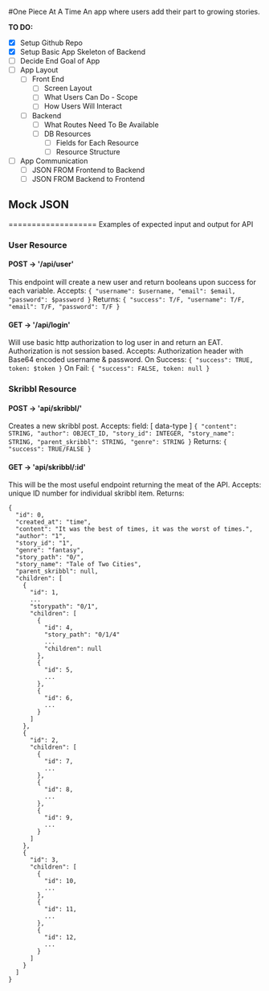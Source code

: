 #One Piece At A Time
An app where users add their part to growing stories.

**TO DO:**
- [x] Setup Github Repo
- [x] Setup Basic App Skeleton of Backend
- [ ] Decide End Goal of App
- [ ] App Layout
  - [ ] Front End
    - [ ] Screen Layout
    - [ ] What Users Can Do - Scope
    - [ ] How Users Will Interact
  - [ ] Backend
    - [ ] What Routes Need To Be Available
    - [ ] DB Resources
      - [ ] Fields for Each Resource
      - [ ] Resource Structure
- [ ] App Communication
  - [ ] JSON FROM Frontend to Backend
  - [ ] JSON FROM Backend to Frontend

## Mock JSON
===================
Examples of expected input and output for API

### User Resource
#### POST -> '/api/user'
This endpoint will create a new user and return booleans upon success for each variable.
Accepts:
`{ "username": $username, "email": $email, "password": $password }`
Returns:
`{ "success": T/F, "username": T/F, "email": T/F, "password": T/F }`

#### GET -> '/api/login'
Will use basic http authorization to log user in and return an EAT. Authorization is not session based.
Accepts: Authorization header with Base64 encoded username & password.
On Success: `{ "success": TRUE, token: $token }`
On Fail: `{ "success": FALSE, token: null }`

### Skribbl Resource
#### POST -> 'api/skribbl/'
Creates a new skribbl post.
Accepts: field: [ data-type ]
`{
  "content": STRING,
  "author": OBJECT_ID,
  "story_id": INTEGER,
  "story_name": STRING,
  "parent_skribbl": STRING,
  "genre": STRING
  }`
Returns:
`{ "success": TRUE/FALSE }`

#### GET -> 'api/skribbl/:id'
This will be the most useful endpoint returning the meat of the API.
Accepts: unique ID number for individual skribbl item.
Returns:
```
{
  "id": 0,
  "created_at": "time",
  "content": "It was the best of times, it was the worst of times.",
  "author": "1",
  "story_id": "1",
  "genre": "fantasy",
  "story_path": "0/",
  "story_name": "Tale of Two Cities",
  "parent_skribbl": null,
  "children": [
    {
      "id": 1,
      ...
      "storypath": "0/1",
      "children": [
        {
          "id": 4,
          "story_path": "0/1/4"
          ...
          "children": null
        },
        {
          "id": 5,
          ...
        },
        {
          "id": 6,
          ...
        }
      ]
    },
    {
      "id": 2,
      "children": [
        {
          "id": 7,
          ...
        },
        {
          "id": 8,
          ...
        },
        {
          "id": 9,
          ...
        }
      ]
    },
    {
      "id": 3,
      "children": [
        {
          "id": 10,
          ...
        },
        {
          "id": 11,
          ...
        },
        {
          "id": 12,
          ...
        }
      ]
    }
  ]
}

```
